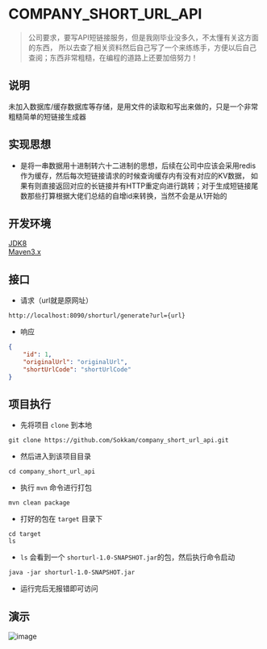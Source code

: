 # COMPANY_SHORT_URL_API
> 公司要求，要写API短链接服务，但是我刚毕业没多久，不太懂有关这方面的东西，
所以去查了相关资料然后自己写了一个来练练手，方便以后自己查阅；东西非常粗糙，在编程的道路上还要加倍努力！
## 说明
未加入数据库/缓存数据库等存储，是用文件的读取和写出来做的，只是一个非常粗糙简单的短链接生成器
## 实现思想
* 是将一串数据用十进制转六十二进制的思想，后续在公司中应该会采用redis作为缓存，然后每次短链接请求的时候查询缓存内有没有对应的KV数据，
如果有则直接返回对应的长链接并有HTTP重定向进行跳转；对于生成短链接尾数那些打算根据大佬们总结的自增id来转换，当然不会是从1开始的
## 开发环境
[JDK8](https://github.com/Sokkam/server_config/blob/master/java_config.md)<br/>
[Maven3.x](https://github.com/Sokkam/server_config/blob/master/maven_config.md)
## 接口
* 请求（url就是原网址）
```
http://localhost:8090/shorturl/generate?url={url}
```
* 响应
```json
{ 
    "id": 1,
    "originalUrl": "originalUrl",
    "shortUrlCode": "shortUrlCode"
}
```
## 项目执行
* 先将项目 ```clone``` 到本地
```
git clone https://github.com/Sokkam/company_short_url_api.git
```
* 然后进入到该项目目录
```
cd company_short_url_api
```
* 执行 ```mvn``` 命令进行打包
```
mvn clean package
```
* 打好的包在 ```target``` 目录下
```
cd target
ls
```
* ```ls``` 会看到一个 ```shorturl-1.0-SNAPSHOT.jar```的包，然后执行命令启动
```
java -jar shorturl-1.0-SNAPSHOT.jar
```
* 运行完后无报错即可访问
## 演示
![image](https://github.com/Sokkam/company_short_url_api/blob/master/gif/show.gif)
